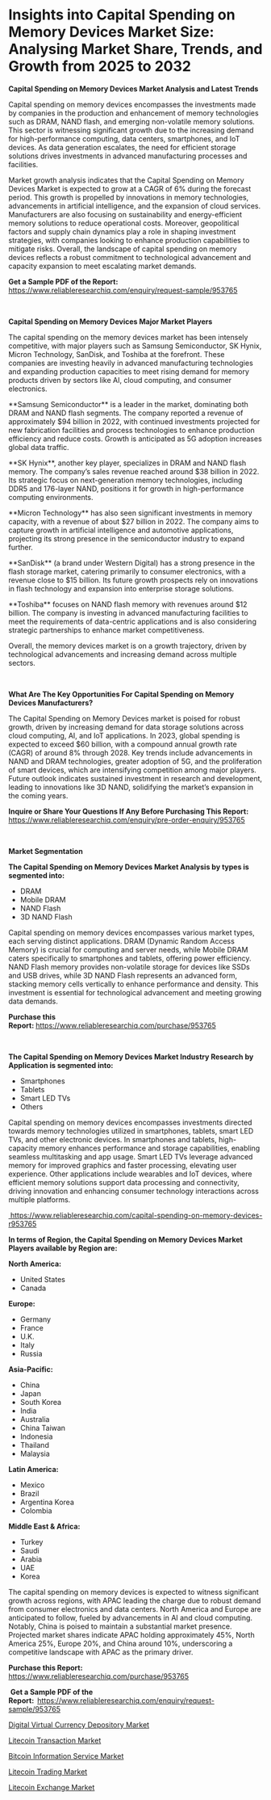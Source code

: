<p><h1>Insights into Capital Spending on Memory Devices Market Size: Analysing Market Share, Trends, and Growth from 2025 to 2032</h1></p><p><strong>Capital Spending on Memory Devices Market Analysis and Latest Trends</strong></p>
<p><p>Capital spending on memory devices encompasses the investments made by companies in the production and enhancement of memory technologies such as DRAM, NAND flash, and emerging non-volatile memory solutions. This sector is witnessing significant growth due to the increasing demand for high-performance computing, data centers, smartphones, and IoT devices. As data generation escalates, the need for efficient storage solutions drives investments in advanced manufacturing processes and facilities.</p><p>Market growth analysis indicates that the Capital Spending on Memory Devices Market is expected to grow at a CAGR of 6% during the forecast period. This growth is propelled by innovations in memory technologies, advancements in artificial intelligence, and the expansion of cloud services. Manufacturers are also focusing on sustainability and energy-efficient memory solutions to reduce operational costs. Moreover, geopolitical factors and supply chain dynamics play a role in shaping investment strategies, with companies looking to enhance production capabilities to mitigate risks. Overall, the landscape of capital spending on memory devices reflects a robust commitment to technological advancement and capacity expansion to meet escalating market demands.</p></p>
<p><strong>Get a Sample PDF of the Report:&nbsp;</strong> <a href="https://www.reliableresearchiq.com/enquiry/request-sample/953765?utm_campaign=1906&utm_medium=2&utm_source=Github&utm_content=ia&utm_term=07032025&utm_id=capital-spending-on-memory-devices">https://www.reliableresearchiq.com/enquiry/request-sample/953765</a></p>
<p>&nbsp;</p>
<p><strong>Capital Spending on Memory Devices Major Market Players</strong></p>
<p><p>The capital spending on the memory devices market has been intensely competitive, with major players such as Samsung Semiconductor, SK Hynix, Micron Technology, SanDisk, and Toshiba at the forefront. These companies are investing heavily in advanced manufacturing technologies and expanding production capacities to meet rising demand for memory products driven by sectors like AI, cloud computing, and consumer electronics.</p><p>**Samsung Semiconductor** is a leader in the market, dominating both DRAM and NAND flash segments. The company reported a revenue of approximately $94 billion in 2022, with continued investments projected for new fabrication facilities and process technologies to enhance production efficiency and reduce costs. Growth is anticipated as 5G adoption increases global data traffic.</p><p>**SK Hynix**, another key player, specializes in DRAM and NAND flash memory. The company’s sales revenue reached around $38 billion in 2022. Its strategic focus on next-generation memory technologies, including DDR5 and 176-layer NAND, positions it for growth in high-performance computing environments.</p><p>**Micron Technology** has also seen significant investments in memory capacity, with a revenue of about $27 billion in 2022. The company aims to capture growth in artificial intelligence and automotive applications, projecting its strong presence in the semiconductor industry to expand further.</p><p>**SanDisk** (a brand under Western Digital) has a strong presence in the flash storage market, catering primarily to consumer electronics, with a revenue close to $15 billion. Its future growth prospects rely on innovations in flash technology and expansion into enterprise storage solutions.</p><p>**Toshiba** focuses on NAND flash memory with revenues around $12 billion. The company is investing in advanced manufacturing facilities to meet the requirements of data-centric applications and is also considering strategic partnerships to enhance market competitiveness.</p><p>Overall, the memory devices market is on a growth trajectory, driven by technological advancements and increasing demand across multiple sectors.</p></p>
<p>&nbsp;</p>
<p><strong>What Are The Key Opportunities For Capital Spending on Memory Devices Manufacturers?</strong></p>
<p><p>The Capital Spending on Memory Devices market is poised for robust growth, driven by increasing demand for data storage solutions across cloud computing, AI, and IoT applications. In 2023, global spending is expected to exceed $60 billion, with a compound annual growth rate (CAGR) of around 8% through 2028. Key trends include advancements in NAND and DRAM technologies, greater adoption of 5G, and the proliferation of smart devices, which are intensifying competition among major players. Future outlook indicates sustained investment in research and development, leading to innovations like 3D NAND, solidifying the market’s expansion in the coming years.</p></p>
<p><strong>Inquire or Share Your Questions If Any Before Purchasing This Report:</strong> <a href="https://www.reliableresearchiq.com/enquiry/pre-order-enquiry/953765?utm_campaign=1906&utm_medium=2&utm_source=Github&utm_content=ia&utm_term=07032025&utm_id=capital-spending-on-memory-devices">https://www.reliableresearchiq.com/enquiry/pre-order-enquiry/953765</a></p>
<p>&nbsp;</p>
<p><strong>Market Segmentation</strong></p>
<p><strong>The Capital Spending on Memory Devices Market Analysis by types is segmented into:</strong></p>
<p><ul><li>DRAM</li><li>Mobile DRAM</li><li>NAND Flash</li><li>3D NAND Flash</li></ul></p>
<p><p>Capital spending on memory devices encompasses various market types, each serving distinct applications. DRAM (Dynamic Random Access Memory) is crucial for computing and server needs, while Mobile DRAM caters specifically to smartphones and tablets, offering power efficiency. NAND Flash memory provides non-volatile storage for devices like SSDs and USB drives, while 3D NAND Flash represents an advanced form, stacking memory cells vertically to enhance performance and density. This investment is essential for technological advancement and meeting growing data demands.</p></p>
<p><strong>Purchase this Report:&nbsp;</strong><a href="https://www.reliableresearchiq.com/purchase/953765?utm_campaign=1906&utm_medium=2&utm_source=Github&utm_content=ia&utm_term=07032025&utm_id=capital-spending-on-memory-devices">https://www.reliableresearchiq.com/purchase/953765</a></p>
<p>&nbsp;</p>
<p><strong>The Capital Spending on Memory Devices Market Industry Research by Application is segmented into:</strong></p>
<p><ul><li>Smartphones</li><li>Tablets</li><li>Smart LED TVs</li><li>Others</li></ul></p>
<p><p>Capital spending on memory devices encompasses investments directed towards memory technologies utilized in smartphones, tablets, smart LED TVs, and other electronic devices. In smartphones and tablets, high-capacity memory enhances performance and storage capabilities, enabling seamless multitasking and app usage. Smart LED TVs leverage advanced memory for improved graphics and faster processing, elevating user experience. Other applications include wearables and IoT devices, where efficient memory solutions support data processing and connectivity, driving innovation and enhancing consumer technology interactions across multiple platforms.</p></p>
<p><a href="https://www.reliableresearchiq.com/capital-spending-on-memory-devices-r953765?utm_campaign=1906&utm_medium=2&utm_source=Github&utm_content=ia&utm_term=07032025&utm_id=capital-spending-on-memory-devices">&nbsp;https://www.reliableresearchiq.com/capital-spending-on-memory-devices-r953765</a></p>
<p><strong>In terms of Region, the Capital Spending on Memory Devices Market Players available by Region are:</strong></p>
<p>
    <p> <strong> North America: </strong>
        <ul>
            <li>United States</li>
            <li>Canada</li>
        </ul>
        </p> 
    <p> <strong> Europe: </strong>
        <ul>
            <li>Germany</li>
            <li>France</li>
            <li>U.K.</li>
            <li>Italy</li>
            <li>Russia</li>
        </ul>
        </p> 
    <p> <strong> Asia-Pacific: </strong>
        <ul>
            <li>China</li>
            <li>Japan</li>
            <li>South Korea</li>
            <li>India</li>
            <li>Australia</li>
            <li>China Taiwan</li>
            <li>Indonesia</li>
            <li>Thailand</li>
            <li>Malaysia</li>
        </ul>
        </p> 
    <p> <strong> Latin America: </strong>
        <ul>
            <li>Mexico</li>
            <li>Brazil</li>
            <li>Argentina Korea</li>
            <li>Colombia</li>
        </ul>
        </p> 
    <p> <strong> Middle East & Africa: </strong>
        <ul>
            <li>Turkey</li>
            <li>Saudi</li>
            <li>Arabia</li>
            <li>UAE</li>
            <li>Korea</li>
        </ul>
    </p>
    </p>
<p><p>The capital spending on memory devices is expected to witness significant growth across regions, with APAC leading the charge due to robust demand from consumer electronics and data centers. North America and Europe are anticipated to follow, fueled by advancements in AI and cloud computing. Notably, China is poised to maintain a substantial market presence. Projected market shares indicate APAC holding approximately 45%, North America 25%, Europe 20%, and China around 10%, underscoring a competitive landscape with APAC as the primary driver.</p></p>
<p><strong>Purchase this Report: </strong><a href="https://www.reliableresearchiq.com/purchase/953765?utm_campaign=1906&utm_medium=2&utm_source=Github&utm_content=ia&utm_term=07032025&utm_id=capital-spending-on-memory-devices">https://www.reliableresearchiq.com/purchase/953765</a></p>
<p>&nbsp;<strong>Get a Sample PDF of the Report:&nbsp;&nbsp;</strong><a href="https://www.reliableresearchiq.com/enquiry/request-sample/953765?utm_campaign=1906&utm_medium=2&utm_source=Github&utm_content=ia&utm_term=07032025&utm_id=capital-spending-on-memory-devices">https://www.reliableresearchiq.com/enquiry/request-sample/953765</a></p>
<p><strong></strong></p>
<p><p><a href="https://github.com/laishasymur/Market-Research-Report-List-1/blob/main/digital-virtual-currency-depository-market.md?utm_campaign=1906&utm_medium=2&utm_source=Github&utm_content=ia&utm_term=07032025&utm_id=capital-spending-on-memory-devices">Digital Virtual Currency Depository Market</a></p><p><a href="https://github.com/omduthkevork/Market-Research-Report-List-1/blob/main/litecoin-transaction-market.md?utm_campaign=1906&utm_medium=2&utm_source=Github&utm_content=ia&utm_term=07032025&utm_id=capital-spending-on-memory-devices">Litecoin Transaction Market</a></p><p><a href="https://github.com/mcveathuane2/Market-Research-Report-List-1/blob/main/bitcoin-information-service-market.md?utm_campaign=1906&utm_medium=2&utm_source=Github&utm_content=ia&utm_term=07032025&utm_id=capital-spending-on-memory-devices">Bitcoin Information Service Market</a></p><p><a href="https://github.com/cherrivacius/Market-Research-Report-List-1/blob/main/litecoin-trading-market.md?utm_campaign=1906&utm_medium=2&utm_source=Github&utm_content=ia&utm_term=07032025&utm_id=capital-spending-on-memory-devices">Litecoin Trading Market</a></p><p><a href="https://github.com/akramisabtu/Market-Research-Report-List-1/blob/main/litecoin-exchange-market.md?utm_campaign=1906&utm_medium=2&utm_source=Github&utm_content=ia&utm_term=07032025&utm_id=capital-spending-on-memory-devices">Litecoin Exchange Market</a></p></p>
